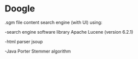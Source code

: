 # Doogle
.sgm file content search engine (with UI) using:

  -search engine software library Apache Lucene (version 6.2.1)
  
  -html parser jsoup

  -Java Porter Stemmer algorithm
